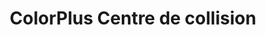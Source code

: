 ---
title: "ColorPlus Centre de collision"
url: /drummondville/colorplus-centre-de-collision/
shop: Autowerkstatt
---